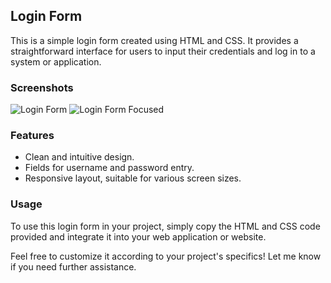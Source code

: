 
## Login Form

This is a simple login form created using HTML and CSS. It provides a straightforward interface for users to input their credentials and log in to a system or application.

### Screenshots

![Login Form](https://github.com/Leela700/login_form/assets/66466088/6a0a89ff-b4ae-4615-81b9-d75764ab0b66)
![Login Form Focused](https://github.com/Leela700/login_form/assets/66466088/69821bfb-4c3f-44a4-b395-1029a4b10439)

### Features

- Clean and intuitive design.
- Fields for username and password entry.
- Responsive layout, suitable for various screen sizes.

### Usage

To use this login form in your project, simply copy the HTML and CSS code provided and integrate it into your web application or website.



Feel free to customize it according to your project's specifics! Let me know if you need further assistance.
